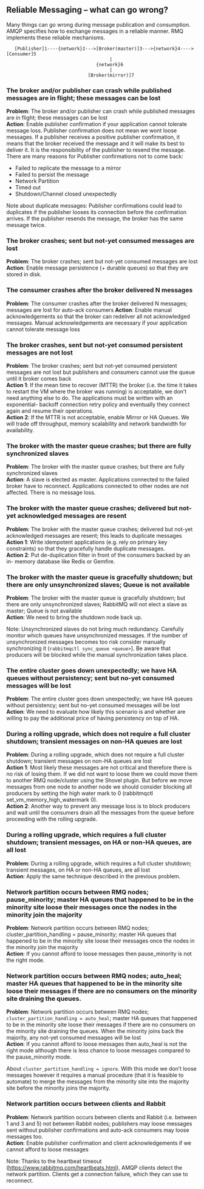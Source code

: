 ## Reliable Messaging – what can go wrong?

Many things can go wrong during message publication and consumption. AMQP specifies how to exchange messages in a reliable manner. RMQ implements these reliable mechanisms.
```
   [Publisher]1----{network}2--->[Broker(master)]3--->{network}4---->[Consumer]5
                                      |
                                 {network}6
                                      |
                              [Broker(mirror)]7
```

### The broker and/or publisher can crash while published messages are in flight; these messages can be lost
<b>Problem</b>: The broker and/or publisher can crash while published messages are in flight; these messages can be lost
</br><b>Action</b>: Enable publisher confirmation if your application cannot tolerate message loss. Publisher confirmation does not mean we wont loose messages. If a publisher receives a positive publisher confirmation, it means that the broker received the message and it will make its best to deliver it. It is the responsibility of the publisher to resend the message.
There are many reasons for Publisher confirmations not to come back:
- Failed to replicate the message to a mirror
- Failed to persist the message
- Network Partition
- Timed out
- Shutdown/Channel closed unexpectedly

Note about duplicate messages: Publisher confirmations could lead to duplicates if the publisher looses its connection before the confirmation arrives. If the publisher resends the message, the broker has the same message twice.

### The broker crashes; sent but not-yet consumed messages are lost
<b>Problem</b>: The broker crashes; sent but not-yet consumed messages are lost
</br><b>Action</b>: Enable message persistence (+ durable queues) so that they are stored in disk.

### The consumer crashes after the broker delivered N messages
<b>Problem</b>: The consumer crashes after the broker delivered N messages; messages are lost for auto-ack consumers
</b><b>Action</b>: Enable manual acknowledgements so that the broker can redeliver all not acknowledged messages. Manual acknowledgements are necessary if your application cannot tolerate message loss

### The broker crashes, sent but not-yet consumed persistent messages are not lost
<b>Problem</b>: The broker crashes; sent but not-yet consumed persistent messages are not lost but publishers and consumers cannot use the queue until it broker comes back
</br><b>Action 1</b>: If the mean time to recover (MTTR) the broker (i.e. the time it takes to restart the VM where the broker was running) is acceptable, we don’t need anything else to do. The applications must be written with an exponential-
backoff connection retry policy and eventually they connect again and resume their operations.
</br><b>Action 2</b>: If the MTTR is not acceptable, enable Mirror or HA Queues. We will trade off throughput, memory scalability and network bandwidth for availability.

### The broker with the master queue crashes; but there are fully synchronized slaves
<b>Problem</b>: The broker with the master queue crashes; but there are fully synchronized slaves
</br><b>Action</b>: A slave is elected as master. Applications connected to the failed broker have to reconnect. Applications connected to other nodes are not affected. There is no message loss.

### The broker with the master queue crashes; delivered but not-yet acknowledged messages are resent
<b>Problem</b>: The broker with the master queue crashes; delivered but not-yet acknowledged messages are resent; this leads to duplicate messages
</br><b>Action 1</b>: Write idempotent applications (e.g. rely on primary key constraints) so that they gracefully handle duplicate messages.
</br><b>Action 2</b>: Put de-duplication filter in front of the consumers backed by an in- memory database like Redis or Gemfire.

### The broker with the master queue is gracefully shutdown; but there are only unsynchronized slaves; Queue is not available
<b>Problem</b>: The broker with the master queue is gracefully shutdown; but there are only unsynchronized slaves; RabbitMQ will not elect a slave as master; Queue is not available
</br><b>Action</b>: We need to bring the shutdown node back up.

Note: Unsynchronized slaves do not bring much redundancy. Carefully monitor which queues have unsynchronized messages. If the number of unsynchronized messages becomes too risk consider manually synchronizing it (`rabbitmqctl sync_queue <queue>`]. Be aware that producers will be blocked while the manual synchronization takes place.

### The entire cluster goes down unexpectedly; we have HA queues without persistency; sent but no-yet consumed messages will be lost
<b>Problem</b>: The entire cluster goes down unexpectedly; we have HA queues without persistency; sent but no-yet consumed messages will be lost
</br><b>Action</b>: We need to evaluate how likely this scenario is and whether are willing to pay the additional price of having persistency on top of HA.

### During a rolling upgrade, which does not require a full cluster shutdown; transient messages on non-HA queues are lost
<b>Problem</b>: During a rolling upgrade, which does not require a full cluster shutdown; transient messages on non-HA queues are lost
</br><b>Action 1</b>: Most likely these messages are not critical and therefore there is no risk of losing them. If we did not want to loose them we could move them to another RMQ node/cluster using the Shovel plugin. But before we move messages from one node to another node we should consider blocking all producers by setting the high water mark to 0 (rabbitmqctl set_vm_memory_high_watermark 0).
</br><b>Action 2</b>: Another way to prevent any message loss is to block producers and wait until the consumers drain all the messages from the queue before proceeding with the rolling upgrade.

### During a rolling upgrade, which requires a full cluster shutdown; transient messages, on HA or non-HA queues, are all lost
<b>Problem</b>: During a rolling upgrade, which requires a full cluster shutdown; transient messages, on HA or non-HA queues, are all lost
</br><b>Action</b>: Apply the same technique described in the previous problem.

### Network partition occurs between RMQ nodes; pause_minority; master HA queues that happened to be in the minority site loose their messages once the nodes in the minority join the majority
<b>Problem</b>: Network partition occurs between RMQ nodes; cluster_partition_handling = pause_minority; master HA queues that happened to be in the minority site loose their messages once the nodes in the minority join the majority
</br><b>Action</b>: If you cannot afford to loose messages then pause_minority is not the right mode.

### Network partition occurs between RMQ nodes; auto_heal; master HA queues that happened to be in the minority site loose their messages if there are no consumers on the minority site draining the queues.
<b>Problem</b>: Network partition occurs between RMQ nodes; `cluster_partition_handling = auto_heal`; master HA queues that happened to be in the minority site loose their messages if there are no consumers on the minority site draining the queues. When the minority joins back the majority, any not-yet consumed messages will be lost
</br><b>Action</b>: If you cannot afford to loose messages then auto_heal is not the right mode although there is less chance to loose messages compared to the pause_minority mode.

About `cluster_partition_handling = ignore`. With this mode we don’t loose messages however it requires a manual procedure (that it is feasible to automate) to merge the messages from the minority site into the majority site before the minority joins the majority.

### Network partition occurs between clients and Rabbit
<b>Problem</b>: Network partition occurs between clients and Rabbit (i.e. between 1 and 3 and 5) not between Rabbit nodes; publishers may loose messages sent without publisher confirmations and auto-ack consumers may loose messages too.
</br><b>Action</b>: Enable publisher confirmation and client acknowledgements if we cannot afford to loose messages

Note: Thanks to the heartbeat timeout (https://www.rabbitmq.com/heartbeats.html), AMQP clients detect the network partition. Clients get a connection failure, which they can use to reconnect.
